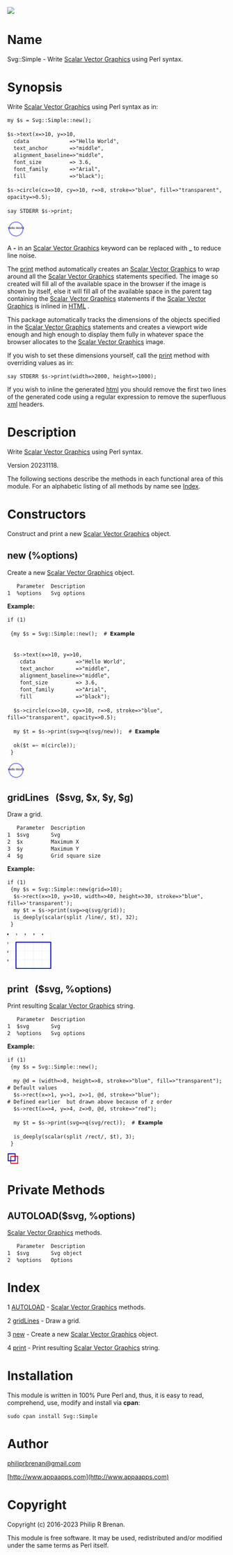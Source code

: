 <div>
    <p><a href="https://github.com/philiprbrenan/SvgSimple"><img src="https://github.com/philiprbrenan/SvgSimple/workflows/Test/badge.svg"></a>
</div>

# Name

Svg::Simple - Write [Scalar Vector Graphics](https://en.wikipedia.org/wiki/Scalable_Vector_Graphics) using Perl syntax.

# Synopsis

Write [Scalar Vector Graphics](https://en.wikipedia.org/wiki/Scalable_Vector_Graphics) using Perl syntax as in:

    my $s = Svg::Simple::new();

    $s->text(x=>10, y=>10,
      cdata             =>"Hello World",
      text_anchor       =>"middle",
      alignment_baseline=>"middle",
      font_size         => 3.6,
      font_family       =>"Arial",
      fill              =>"black");

    $s->circle(cx=>10, cy=>10, r=>8, stroke=>"blue", fill=>"transparent", opacity=>0.5);

    say STDERR $s->print;

<div>
    <img src="https://raw.githubusercontent.com/philiprbrenan/SvgSimple/main/lib/Svg/svg/test.svg">
</div>

A **-** in an [Scalar Vector Graphics](https://en.wikipedia.org/wiki/Scalable_Vector_Graphics)
keyword can be replaced with **\_** to reduce line noise.

The [print](https://metacpan.org/pod/print) method automatically creates an
[Scalar Vector Graphics](https://en.wikipedia.org/wiki/Scalable_Vector_Graphics) to wrap around
all the [Scalar Vector Graphics](https://en.wikipedia.org/wiki/Scalable_Vector_Graphics)
statements specified.  The image so created will fill all of the available
space in the browser if the image is shown by itself, else it will fill all of
the available space in the parent tag containing the
[Scalar Vector Graphics](https://en.wikipedia.org/wiki/Scalable_Vector_Graphics) statements if the
[Scalar Vector Graphics](https://en.wikipedia.org/wiki/Scalable_Vector_Graphics) is inlined in
[HTML](https://en.wikipedia.org/wiki/HTML) .

This package automatically tracks the dimensions of the objects specified in
the [Scalar Vector Graphics](https://en.wikipedia.org/wiki/Scalable_Vector_Graphics) statements
and creates a viewport wide enough and high enough to display them fully in
whatever space the browser allocates to the
[Scalar Vector Graphics](https://en.wikipedia.org/wiki/Scalable_Vector_Graphics) image.

If you wish to set these dimensions yourself, call the [print](https://metacpan.org/pod/print) method with
overriding values as in:

    say STDERR $s->print(width=>2000, height=>1000);

If you wish to inline the generated [html](https://en.wikipedia.org/wiki/HTML)
you should remove the first two lines of the generated code using a regular
expression to remove the superfluous [xml](https://en.wikipedia.org/wiki/XML)
headers.

# Description

Write [Scalar Vector Graphics](https://en.wikipedia.org/wiki/Scalable_Vector_Graphics) using Perl syntax.

Version 20231118.

The following sections describe the methods in each functional area of this
module.  For an alphabetic listing of all methods by name see [Index](#index).

# Constructors

Construct and print a new [Scalar Vector Graphics](https://en.wikipedia.org/wiki/Scalable_Vector_Graphics) object.

## new (%options)

Create a new [Scalar Vector Graphics](https://en.wikipedia.org/wiki/Scalable_Vector_Graphics) object.

       Parameter  Description
    1  %options   Svg options

**Example:**

    if (1)                                                                          
    
     {my $s = Svg::Simple::new();  # 𝗘𝘅𝗮𝗺𝗽𝗹𝗲

    
      $s->text(x=>10, y=>10,
        cdata             =>"Hello World",
        text_anchor       =>"middle",
        alignment_baseline=>"middle",
        font_size         => 3.6,
        font_family       =>"Arial",
        fill              =>"black");
    
      $s->circle(cx=>10, cy=>10, r=>8, stroke=>"blue", fill=>"transparent", opacity=>0.5);
    
      my $t = $s->print(svg=>q(svg/new));  # 𝗘𝘅𝗮𝗺𝗽𝗹𝗲

      ok($t =~ m(circle));
     }
    

<div>
    <img src="https://raw.githubusercontent.com/philiprbrenan/SvgSimple/main/lib/Svg/svg/new.svg">
</div>

## gridLines   ($svg, $x, $y, $g)

Draw a grid.

       Parameter  Description
    1  $svg       Svg
    2  $x         Maximum X
    3  $y         Maximum Y
    4  $g         Grid square size

**Example:**

    if (1)                                                                          
     {my $s = Svg::Simple::new(grid=>10);
      $s->rect(x=>10, y=>10, width=>40, height=>30, stroke=>"blue", fill=>'transparent');
      my $t = $s->print(svg=>q(svg/grid));
      is_deeply(scalar(split /line/, $t), 32);
     }
    

<div>
    <img src="https://raw.githubusercontent.com/philiprbrenan/SvgSimple/main/lib/Svg/svg/grid.svg">
</div>

## print   ($svg, %options)

Print resulting [Scalar Vector Graphics](https://en.wikipedia.org/wiki/Scalable_Vector_Graphics) string.

       Parameter  Description
    1  $svg       Svg
    2  %options   Svg options

**Example:**

    if (1)                                                                          
     {my $s = Svg::Simple::new();
    
      my @d = (width=>8, height=>8, stroke=>"blue", fill=>"transparent");           # Default values
      $s->rect(x=>1, y=>1, z=>1, @d, stroke=>"blue");                               # Defined earlier  but drawn above because of z order
      $s->rect(x=>4, y=>4, z=>0, @d, stroke=>"red");
    
      my $t = $s->print(svg=>q(svg/rect));  # 𝗘𝘅𝗮𝗺𝗽𝗹𝗲

      is_deeply(scalar(split /rect/, $t), 3);
     }
    

<div>
    <img src="https://raw.githubusercontent.com/philiprbrenan/SvgSimple/main/lib/Svg/svg/rect.svg">
</div>

# Private Methods

## AUTOLOAD($svg, %options)

[Scalar Vector Graphics](https://en.wikipedia.org/wiki/Scalable_Vector_Graphics) methods.

       Parameter  Description
    1  $svg       Svg object
    2  %options   Options

# Index

1 [AUTOLOAD](#autoload) - [Scalar Vector Graphics](https://en.wikipedia.org/wiki/Scalable_Vector_Graphics) methods.

2 [gridLines](#gridlines) - Draw a grid.

3 [new](#new) - Create a new [Scalar Vector Graphics](https://en.wikipedia.org/wiki/Scalable_Vector_Graphics) object.

4 [print](#print) - Print resulting [Scalar Vector Graphics](https://en.wikipedia.org/wiki/Scalable_Vector_Graphics) string.

# Installation

This module is written in 100% Pure Perl and, thus, it is easy to read,
comprehend, use, modify and install via **cpan**:

    sudo cpan install Svg::Simple

# Author

[philiprbrenan@gmail.com](mailto:philiprbrenan@gmail.com)

[http://www.appaapps.com](http://www.appaapps.com)

# Copyright

Copyright (c) 2016-2023 Philip R Brenan.

This module is free software. It may be used, redistributed and/or modified
under the same terms as Perl itself.
